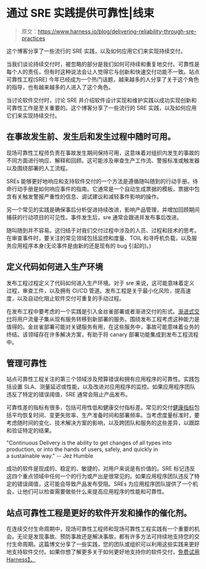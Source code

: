 # 通过 SRE 实践提供可靠性|线束

> 原文：<https://www.harness.io/blog/delivering-reliability-through-sre-practices>

这个博客分享了一些流行的 SRE 实践，以及如何应用它们来实现持续交付。

当我们谈论持续交付时，被忽略的部分是我们如何可持续和重复地交付。可靠性是每个人的责任，但有时这种说法会让人觉得它与创新和快速交付功能不一致。站点可靠性工程(SRE) 今年已经成为一个热门话题，越来越多的人分享了关于这个角色的指导，也有越来越多的人进入了这个角色。

当讨论软件交付时，讨论 SRE 并介绍软件设计实现和维护实践以成功实现创新和可靠性工作是至关重要的。这个博客分享了一些流行的 SRE 实践，以及如何应用它们来实现持续交付。

## 在事故发生前、发生后和发生过程中随时可用。

现场可靠性工程师负责在事故发生期间保持可用，这意味着对组织内发生的事故的不同方面进行响应、解释和回顾。这可能涉及审查生产工作流、警报标准或触发器以及围绕部署的人工流程。

SREs 能够更好地响应和支持软件交付的一个方法是遵循随叫随到的行动手册。待命行动手册是如何响应事件的指南。它通常是一个自动生成票据的模板，票据中包含有关触发警报严重性的信息、调试建议和减轻事件影响的操作。

另一个常见的实践是确保事后分析促进持续改进，影响产品管理，并增加回顾期间捕获的行动项目的可见性。事件发生后，sre 通常会跟进并发布事后改进。

随叫随到并不容易。这归结于对我们交付过程中涉及的人员、过程和技术的思考。在审查事件时，要关注的常见领域包括监控和度量、TOIL 和寻呼机负载，以及服务应用程序本身(无论事件是由新的还是现有的 bug 引起的)。)

## 定义代码如何进入生产环境

发布工程过程定义了代码如何进入生产环境。对于 sre 来说，这可能意味着定义过程，审查工件，以及拥有 CI/CD 管道。发布工程是关于最小化风险，提高速度，以及自动化阻止软件交付可重复的手动过程。

在发布工程中要考虑的一个实践是引入金丝雀部署或者渐进交付的形式。[渐进式交付](https://harness.io/blog/progressive-delivery/)将用户流量子集从现有服务转移到新部署的服务。围绕发布工程考虑这种能力是值得的。金丝雀部署可能对关键服务有用，在这些服务中，事故可能意味着业务的终结。该领域存在许多解决方案，有助于将 canary 部署功能集成到发布工程流程中。

## 管理可靠性

站点可靠性工程关注的第三个领域涉及预算错误和拥有应用程序的可靠性。实践包括设置 SLA、测量延迟或性能，以及改进对应用程序的监控。如果应用程序团队违反了特定的错误阈值，SRE 通常会阻止产品发布。

可靠性差的指标有很多，包括可用性低和健康交付指标差。常见的交付[健康指标](https://harness.io/blog/dora-metrics/)包括平均恢复时间、变更失败率、生产准备时间和部署频率。当考虑度量标准时，要考虑随时间的变化、技术解决方案的影响，以及跨团队和服务的这些差异，以跟踪和验证特定的结果。

"Continuous Delivery is the ability to get changes of all types into production, or into the hands of users, safely, and quickly in a sustainable way." -- Jez Humble

成功的软件是现成的、稳定的、敏捷的，对用户来说是有价值的。SRE 标记违反这四个重点领域中任何一个的行为或产出是很常见的。如果应用程序团队违反了特定的错误阈值，这可能会导致产品发布受阻。SREs 为应用程序团队提供了一个机会，让他们可以检查需要做些什么来提高应用程序的性能和可靠性。

## 站点可靠性工程是更好的软件开发和操作的催化剂。

在连续交付生命周期中，现场可靠性工程师和现场可靠性工程实践有一个重要的机会。无论是发现事故、预防事故还是解决事故，都有许多方法可持续地支持您的交付生命周期。这篇博文分享了一些实践，您的团队或组织可以利用这些实践来更好地支持软件交付。如果你想了解更多关于如何更好地支持你的软件交付，[免费试用 Harness】。](https://app.harness.io/auth/#/signup/)